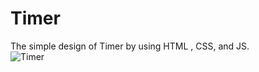 # Timer
The simple design of Timer by using HTML , CSS, and JS.
<br>
![Timer](https://github.com/user-attachments/assets/3d5c4416-7d8b-4080-b771-bad6081ad3d9)
